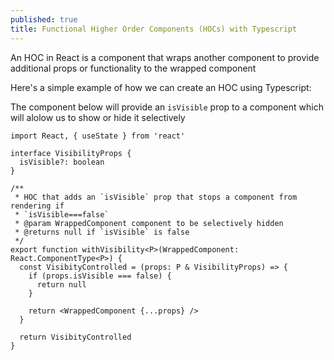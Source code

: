 ```yaml
---
published: true
title: Functional Higher Order Components (HOCs) with Typescript
---
```


An HOC in React is a component that wraps another component to provide additional props or functionality to the wrapped component

Here's a simple example of how we can create an HOC using Typescript:

The component below will provide an `isVisible` prop to a component which will alolow us to show or hide it selectively

```tsx
import React, { useState } from 'react'

interface VisibilityProps {
  isVisible?: boolean
}

/**
 * HOC that adds an `isVisible` prop that stops a component from rendering if
 * `isVisible===false`
 * @param WrappedComponent component to be selectively hidden
 * @returns null if `isVisible` is false
 */
export function withVisibility<P>(WrappedComponent: React.ComponentType<P>) {
  const VisibityControlled = (props: P & VisibilityProps) => {
    if (props.isVisible === false) {
      return null
    }

    return <WrappedComponent {...props} />
  }

  return VisibityControlled
}
```
